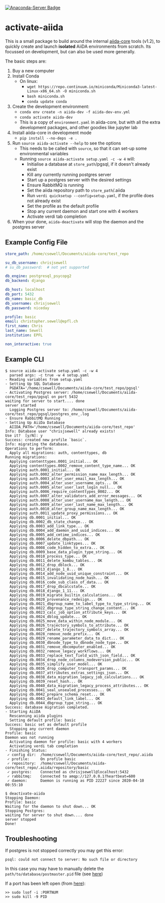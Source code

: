[![Anaconda-Server Badge](https://anaconda.org/cjs14/activate-aiida/badges/version.svg)](https://anaconda.org/cjs14/activate-aiida)

# activate-aiida

This is a small package to build around the internal [aiida-core](https://github.com/aiidateam/aiida-core) tools (v1.2), to quickly create and launch **isolated**
AiiDA environments from scratch. Its focussed on development, but can also be used more generally.

The basic steps are:

1. Buy a new computer
2. Install Conda
   - On linux:
     - `wget https://repo.continuum.io/miniconda/Miniconda3-latest-Linux-x86_64.sh -O miniconda.sh`
     - `bash miniconda.sh`
     - `conda update conda`
3. Create the development environment:
   - `conda env create -n aiida-dev -f aiida-dev-env.yml`
   - `conda activate aiida-dev`
   - This is a copy of `environment.yaml` in aiida-core,
     but with all the extra development packages, and other goodies like jupyter lab
4. Install aiida-core in development mode
   - `pip install --no-deps -e .`
5. Run `source aiida-activate --help` to see the options
   - This needs to be called with `source`, so that it can set-up some environmental variables
   - Running `source aiida-activate setup.yaml -c -w 4` will:
     - Initialise a database at `store_path`/pgsql, if it doesn't already exist
     - Kill any currently running postgres server
     - Start up a postgres server with the desired settings
     - Ensure RabbitMQ is running
     - Set the aiida repository path to `store_path`/.aiida
     - Run `verdi quicksetup --config=setup.yaml`, if the profile does not already exist
     - Set the profile as the default profile
     - Stop any current daemon and start one with 4 workers
     - Activate verdi tab completion
6. When your done, `aiida-deactivate` will stop the daemon and the postgres server

## Example Config File

```yaml
store_path: /home/csewell/Documents/aiida-core/test_repo

su_db_username: chrisjsewell
# su_db_password:  # not yet supported

db_engine: postgresql_psycopg2
db_backend: django

db_host: localhost
db_port: 5432
db_name: basic_db
db_username: chrisjsewell
db_password: niceday

profile: basic
email: christopher.sewell@epfl.ch
first_name: Chris
last_name: Sewell
institution: EPFL

non_interactive: true
```

## Example CLI

```console
$ source aiida-activate setup.yaml -c -w 4
  parsed args: -c true -w 4 setup.yaml
- Reading variables from setup.yaml
- Setting Up SQL Database
  PGDATA='/home/csewell/Documents/aiida-core/test_repo/pgsql'
- Activating Postgres server: /home/csewell/Documents/aiida-core/test_repo/pgsql on port 5432
waiting for server to start.... done
server started
  Logging Postgres server to: /home/csewell/Documents/aiida-core/test_repo/pgsql/postgres_env_.log
- Ensure RabbitMQ Running
- Setting Up AiiDa Database
  AIIDA_PATH='/home/csewell/Documents/aiida-core/test_repo'
Info: Database user "chrisjsewell" already exists!
Use it?  [y/N]: y
Success: created new profile `basic`.
Info: migrating the database.
Operations to perform:
  Apply all migrations: auth, contenttypes, db
Running migrations:
  Applying contenttypes.0001_initial... OK
  Applying contenttypes.0002_remove_content_type_name... OK
  Applying auth.0001_initial... OK
  Applying auth.0002_alter_permission_name_max_length... OK
  Applying auth.0003_alter_user_email_max_length... OK
  Applying auth.0004_alter_user_username_opts... OK
  Applying auth.0005_alter_user_last_login_null... OK
  Applying auth.0006_require_contenttypes_0002... OK
  Applying auth.0007_alter_validators_add_error_messages... OK
  Applying auth.0008_alter_user_username_max_length... OK
  Applying auth.0009_alter_user_last_name_max_length... OK
  Applying auth.0010_alter_group_name_max_length... OK
  Applying auth.0011_update_proxy_permissions... OK
  Applying db.0001_initial... OK
  Applying db.0002_db_state_change... OK
  Applying db.0003_add_link_type... OK
  Applying db.0004_add_daemon_and_uuid_indices... OK
  Applying db.0005_add_cmtime_indices... OK
  Applying db.0006_delete_dbpath... OK
  Applying db.0007_update_linktypes... OK
  Applying db.0008_code_hidden_to_extra... OK
  Applying db.0009_base_data_plugin_type_string... OK
  Applying db.0010_process_type... OK
  Applying db.0011_delete_kombu_tables... OK
  Applying db.0012_drop_dblock... OK
  Applying db.0013_django_1_8... OK
  Applying db.0014_add_node_uuid_unique_constraint... OK
  Applying db.0015_invalidating_node_hash... OK
  Applying db.0016_code_sub_class_of_data... OK
  Applying db.0017_drop_dbcalcstate... OK
  Applying db.0018_django_1_11... OK
  Applying db.0019_migrate_builtin_calculations... OK
  Applying db.0020_provenance_redesign... OK
  Applying db.0021_dbgroup_name_to_label_type_to_type_string... OK
  Applying db.0022_dbgroup_type_string_change_content... OK
  Applying db.0023_calc_job_option_attribute_keys... OK
  Applying db.0024_dblog_update... OK
  Applying db.0025_move_data_within_node_module... OK
  Applying db.0026_trajectory_symbols_to_attribute... OK
  Applying db.0027_delete_trajectory_symbols_array... OK
  Applying db.0028_remove_node_prefix... OK
  Applying db.0029_rename_parameter_data_to_dict... OK
  Applying db.0030_dbnode_type_to_dbnode_node_type... OK
  Applying db.0031_remove_dbcomputer_enabled... OK
  Applying db.0032_remove_legacy_workflows... OK
  Applying db.0033_replace_text_field_with_json_field... OK
  Applying db.0034_drop_node_columns_nodeversion_public... OK
  Applying db.0035_simplify_user_model... OK
  Applying db.0036_drop_computer_transport_params... OK
  Applying db.0037_attributes_extras_settings_json... OK
  Applying db.0038_data_migration_legacy_job_calculations... OK
  Applying db.0039_reset_hash... OK
  Applying db.0040_data_migration_legacy_process_attributes... OK
  Applying db.0041_seal_unsealed_processes... OK
  Applying db.0042_prepare_schema_reset... OK
  Applying db.0043_default_link_label... OK
  Applying db.0044_dbgroup_type_string... OK
Success: database migration completed.
- Starting AiiDA
  Rescanning aiida plugins
  Setting default profile: basic
Success: basic set as default profile
  Stopping any current daemon
Profile: basic
Daemon was not running
  Activating daemon for profile: basic with 4 workers
  Activating verdi tab completion
- Finishing Status:
 ✓ config dir:  /home/csewell/Documents/aiida-core/test_repo/.aiida
 ✓ profile:     On profile basic
 ✓ repository:  /home/csewell/Documents/aiida-core/test_repo/.aiida/repository/basic
 ✓ postgres:    Connected as chrisjsewell@localhost:5432
 ✓ rabbitmq:    Connected to amqp://127.0.0.1?heartbeat=600
 ✓ daemon:      Daemon is running as PID 22227 since 2020-04-10 00:55:10
```

```console
$ deactivate-aiida 
Stopping Daemon:
Profile: basic
Waiting for the daemon to shut down... OK
Stopping Postgres:
waiting for server to shut down.... done
server stopped
Done!
```

## Troubleshooting

If postgres is not stopped correctly you may get this error:

    psql: could not connect to server: No such file or directory

In this case you may have to manually delete the
`path/to/database/postmaster.pid` file (see [here](https://stackoverflow.com/a/13573207/5033292))

If a port has been left open (from [here](https://stackoverflow.com/a/17703016/5033292)):

    >> sudo lsof -i :PORTNUM
    >> sudo kill -9 PID

